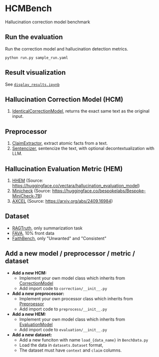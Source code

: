 # HCMBench
Hallucination correction model benchmark

## Run the evaluation 
Run the correction model and hallucination detection metrics.
```
python run.py sample_run.yaml
```

## Result visualization
See [``display_results.ipynb``](display_results.ipynb)

## Hallucination Correction Model (HCM)
1. [IdenticalCorrectionModel](correction/CorrectionModel.py), returns the exact same text as the original input.

## Preprocessor
1. [ClaimExtractor](preprocess/claim_extraction.py), extract atomic facts from a text.
2. [Sentencizer](preprocess/sentence_split.py), sentencize the text, with optional decontextualization with LLM.

## Hallucination Evaluation Metric (HEM)
1. [HHEM](evaluation/HHEM.py) (Source: https://huggingface.co/vectara/hallucination_evaluation_model)
2. [Minicheck](evaluation/Minicheck.py) (Source: https://huggingface.co/bespokelabs/Bespoke-MiniCheck-7B)
3. [AXCEL](evaluation/Axcel.py) (Source: https://arxiv.org/abs/2409.16984)

## Dataset
 - [RAGTruth](https://github.com/ParticleMedia/RAGTruth), only summarization task
 - [FAVA](https://huggingface.co/datasets/fava-uw/fava-data), 10% front data
 - [FaithBench](https://github.com/vectara/FaithBench), only "Unwanted" and "Consistent"

## Add a new model / preprocessor / metric / dataset
- **Add a new HCM:**
    - Implement your own model class which inherits from [CorrectionModel](correction/correction_model.py)
    - Add import code to ``correction/__init__.py``
- **Add a new preprocessor:**
    - Implement your own processor class which inherits from [Preproessor](preprocess/preprocessor.py)
    - Add import code to ``preprocess/__init__.py``
- **Add a new HEM:**
    - Implement your own model class which inherits from [EvaluationModel](evaluation/evaluator.py)
    - Add import code to ``evaluation/__init__.py``
- **Add a new dataset:**
    - Add a new funciton with name ``load_{data_name}`` in ``BenchData.py``
    - Load the data in ``datasets.Dataset`` format, 
    - The dataset must have ``context`` and ``claim`` columns.

